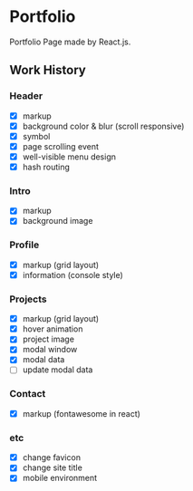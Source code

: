# Portfolio

Portfolio Page made by React.js.

## Work History

### Header

- [x] markup
- [x] background color & blur (scroll responsive)
- [x] symbol
- [x] page scrolling event
- [x] well-visible menu design
- [x] hash routing

### Intro

- [x] markup
- [x] background image

### Profile

- [x] markup (grid layout)
- [x] information (console style)

### Projects

- [x] markup (grid layout)
- [x] hover animation
- [x] project image
- [x] modal window
- [x] modal data
- [ ] update modal data

### Contact

- [x] markup (fontawesome in react)

### etc

- [x] change favicon
- [x] change site title
- [x] mobile environment
